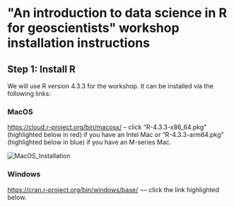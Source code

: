 # "An introduction to data science in R for geoscientists" workshop installation instructions

## Step 1: Install R

We will use R version 4.3.3 for the workshop. It can be installed via the following links:

### MacOS
https://cloud.r-project.org/bin/macosx/ – click “R-4.3.3-x86_64.pkg” (highlighted below in red) if you have an Intel Mac or “R-4.3.3-arm64.pkg” (highlighted below in blue) if you have an M-series Mac. 
 
![MacOS_Installation](https://github.com/JackFWard/An-introduction-to-data-science-in-R-for-geoscientists/assets/63625965/f8c1c5ab-7365-46a3-af4d-7abaa4f67990)

### Windows
https://cran.r-project.org/bin/windows/base/ ¬– click the link highlighted below. 

 
